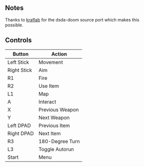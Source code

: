 ## Notes

Thanks to [kraflab](https://github.com/kraflab/dsda-doom) for the dsda-doom source port which makes this possible.

## Controls

| Button | Action |
|--|--| 
|Left Stick|Movement|
|Right Stick|Aim|
|R1|Fire|
|R2|Use Item|
|L1|Map|
|A|Interact|
|X|Previous Weapon|
|Y|Next Weapon|
|Left DPAD|Previous Item|
|Right DPAD|Next Item|
|R3|180-Degree Turn|
|L3|Toggle Autorun|
|Start|Menu|


